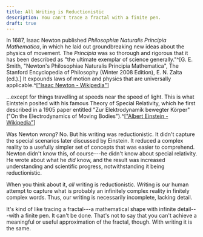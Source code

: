 ```yaml
---
title: All Writing is Reductionistic
description: You can't trace a fractal with a finite pen.
draft: true
---
```


In 1687, Isaac Newton published _Philosophiæ Naturalis Principia Mathematica_,
in which he laid out groundbreaking new ideas about the physics of movement. The
_Principia_ was so thorough and rigorous that it has been described as "the
ultimate exemplar of science generally."^[G. E. Smith, "Newton's Philosophiae
Naturalis Principia Mathematica", The Stanford Encyclopedia of Philosophy
(Winter 2008 Edition), E. N. Zalta (ed.).] It expounds laws of motion and
physics that are universally
applicable.^[["Isaac Newton - Wikipedia"](https://en.wikipedia.org/wiki/Isaac_Newton)]

...except for things travelling at speeds near the speed of light. This is what
Eintstein posited with his famous Theory of Special Relativity, which he first
described in a 1905 paper entitled "Zur Elektrodynamik bewegter Körper" ("On the
Electrodynamics of Moving
Bodies").^[["Albert Einstein - Wikipedia"](https://en.wikipedia.org/wiki/Albert_Einstein)]

Was Newton _wrong_? No. But his writing was reductionistic. It didn't capture
the special scenarios later discussed by Einstein. It reduced a complex reality
to a usefully simpler set of concepts that was easier to comprehend. Newton
didn't know this, of course---he didn't know about special relativity. He wrote
about what he _did_ know, and the result was increased understanding and
scientific progress, notwithstanding it being reductionistic.

When you think about it, _all_ writing is reductionistic. Writing is our human
attempt to capture what is probably an infinitely complex reality in finitely
complex words. Thus, our writing is necessarily incomplete, lacking detail.

It's kind of like tracing a fractal---a mathematical shape with infinite
detail---with a finite pen. It can't be done. That's not to say that you can't
achieve a meaningful or useful approximation of the fractal, though. With
writing it is the same.


